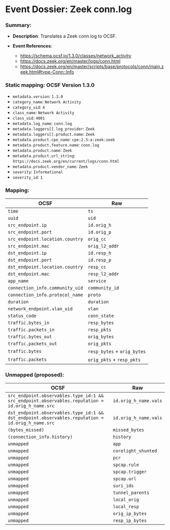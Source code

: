 # Event Dossier: Zeek conn.log
### Summary:
- **Description**: Translates a Zeek conn.log to OCSF. 

- **Event References**:
  - https://schema.ocsf.io/1.3.0/classes/network_activity
  - https://docs.zeek.org/en/master/logs/conn.html
  - https://docs.zeek.org/en/master/scripts/base/protocols/conn/main.zeek.html#type-Conn::Info
 
 ### Static mapping: OCSF Version 1.3.0
 - `metadata.version`: `1.3.0`
 - `category_name`: `Network Activity`
 - `category_uid`: `4`
 - `class_name`: `Network Activity`
 - `class_uid`: `4001`
 - `metadata.log_name`: `conn.log`
 - `metadata.loggers[].log_provider`: `Zeek`
 - `metadata.loggers[].product.name`: `Zeek`
 - `metadata.product.cpe_name`: `cpe:2.3:a:zeek:zeek`
 - `metadata.product.feature.name`: `conn.log`
 - `metadata.product.name`: `Zeek`
 - `metadata.product.url_string`: `https://docs.zeek.org/en/current/logs/conn.html`
 - `metadata.product.vendor_name`: `Zeek`
 - `severity`: `Informational`
 - `severity_id`: `1`

 ### Mapping:

| OCSF                          | Raw           |
| ----------------------------- | --------------|
|`time`                         |`ts`           |
|`uuid`                         |`uid`          |
|`src_endpoint.ip`              |`id.orig_h`    |
|`src_endpoint.port`            |`id.orig_p`    |
|`src_endpoint.location.country`|`orig_cc`      |
|`src_endpoint.mac`             |`orig_l2_addr` |
|`dst_endpoint.ip`              |`id.resp_h`    |
|`dst_endpoint.port`            |`id.resp_p`    |
|`dst_endpoint.location.country`|`resp_cc`      |
|`dst_endpoint.mac`             |`resp_l2_addr` |
|`app_name`                     |`service`      |
|`connection_info.community_uid`|`community_id` |
|`connection_info.protocol_name`|`proto`        |
|`duration`                     |`duration`     |
|`network_endpoint.vlan_uid`    |`vlan`         |
|`status_code`                  |`conn_state`   |
|`traffic.bytes_in`             |`resp_bytes`   |
|`traffic.packets_in`           |`resp_pkts`    |
|`traffic.bytes_out`            |`orig_bytes`   |
|`traffic.packets_out`          |`orig_pkts`    |
|`traffic.bytes`                |`resp_bytes` + `orig_bytes` |
|`traffic.packets`              |`orig_pkts` + `resp_pkts`   |

 ### Unmapped (proposed):

| OCSF                 | Raw             |
| ---------------------| ----------------| 
|`src_endpoint.observables.type_id:1 && src_endpoint.observables.reputation = id.orig_h_name.src` |`id.orig_h_name.vals` |
|`dst_endpoint.observables.type_id:1 && dst_endpoint.observables.reputation = id.orig_h_name.src` |`id.orig_h_name.vals` |
|`(bytes_missed)`        |`missed_bytes` |
|`(connection_info.history)`  |`history`      |
|`unmapped`                   |`app`          |
|`unmapped`                   |`corelight_shunted`   |
|`unmapped`                   |`pcr`          |
|`unmapped`                   |`spcap.rule`   |
|`unmapped`                   |`spcap.trigger`|
|`unmapped`                   |`spcap.url`    |
|`unmapped`                   |`suri_ids`     |
|`unmapped`                   |`tunnel_parents`|
|`unmapped`                   |`local_orig`   |
|`unmapped`                   |`local_resp`   |
|`unmapped`                   |`orig_ip_bytes`|
|`unmapped`                   |`resp_ip_bytes`|